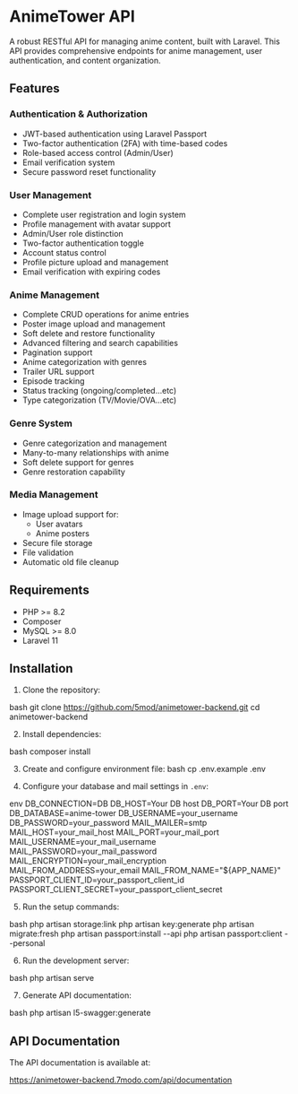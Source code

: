 # AnimeTower API

A robust RESTful API for managing anime content, built with Laravel. This API provides comprehensive endpoints for anime management, user authentication, and content organization.

## Features

### Authentication & Authorization
- JWT-based authentication using Laravel Passport
- Two-factor authentication (2FA) with time-based codes
- Role-based access control (Admin/User)
- Email verification system
- Secure password reset functionality

### User Management
- Complete user registration and login system
- Profile management with avatar support
- Admin/User role distinction
- Two-factor authentication toggle
- Account status control
- Profile picture upload and management
- Email verification with expiring codes

### Anime Management
- Complete CRUD operations for anime entries
- Poster image upload and management
- Soft delete and restore functionality
- Advanced filtering and search capabilities
- Pagination support
- Anime categorization with genres
- Trailer URL support
- Episode tracking
- Status tracking (ongoing/completed...etc)
- Type categorization (TV/Movie/OVA...etc)

### Genre System
- Genre categorization and management
- Many-to-many relationships with anime
- Soft delete support for genres
- Genre restoration capability

### Media Management
- Image upload support for:
  - User avatars
  - Anime posters
- Secure file storage
- File validation
- Automatic old file cleanup


## Requirements

- PHP >= 8.2
- Composer
- MySQL >= 8.0
- Laravel 11
  

## Installation

1. Clone the repository:

bash
git clone https://github.com/5mod/animetower-backend.git
cd animetower-backend

2. Install dependencies:

bash
composer install

3. Create and configure environment file:
bash
cp .env.example .env


4. Configure your database and mail settings in `.env`:

env
DB_CONNECTION=DB
DB_HOST=Your DB host
DB_PORT=Your DB port
DB_DATABASE=anime-tower
DB_USERNAME=your_username
DB_PASSWORD=your_password
MAIL_MAILER=smtp
MAIL_HOST=your_mail_host
MAIL_PORT=your_mail_port
MAIL_USERNAME=your_mail_username
MAIL_PASSWORD=your_mail_password
MAIL_ENCRYPTION=your_mail_encryption
MAIL_FROM_ADDRESS=your_email
MAIL_FROM_NAME="${APP_NAME}"
PASSPORT_CLIENT_ID=your_passport_client_id
PASSPORT_CLIENT_SECRET=your_passport_client_secret

5. Run the setup commands:

bash
php artisan storage:link
php artisan key:generate
php artisan migrate:fresh
php artisan passport:install --api
php artisan passport:client --personal

6. Run the development server:

bash
php artisan serve

7. Generate API documentation:

bash
php artisan l5-swagger:generate

## API Documentation

The API documentation is available at:

https://animetower-backend.7modo.com/api/documentation
